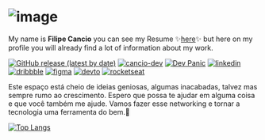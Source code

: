 # ![image](https://github.com/user-attachments/assets/8e300507-a4d1-4221-a07f-88946a795e6e)


My name is **Filipe Cancio** you can see my Resume ✨[here](https://github.com/filipecancio/filipecancio/releases/latest)✨ but here on my profile you will already find a lot of information about my work.

[![GitHub release (latest by date)](https://img.shields.io/badge/resume-pdf-green?colorA=171717&colorB=000000&style=for-the-badge)](https://github.com/filipecancio/filipecancio/releases/latest)
[![cancio-dev](https://img.shields.io/badge/cancio--dev-website-green?colorA=61c265&colorB=4CAF50&style=for-the-badge)](https://cancio.dev/)
[![Dev Panic](https://img.shields.io/badge/dev--panic-channel-green?colorA=ef5350&colorB=d32f2f&style=for-the-badge)](https://www.youtube.com/channel/UC3kZydNxohr7-PHniplgC1Q)
[![linkedin](https://img.shields.io/badge/linkedIn-profile-green?colorA=075BD8&colorB=0B469E&style=for-the-badge)](https://www.linkedin.com/in/filipecancio/)
[![dribbble](https://img.shields.io/badge/dribbble-profile-green?colorA=EA4C89&colorB=B4084A&style=for-the-badge)](https://dribbble.com/cancio)
[![figma](https://img.shields.io/badge/figma-profile-green?colorA=353739&colorB=1B1D20&style=for-the-badge)](https://www.figma.com/@cancitoo)
[![devto](https://img.shields.io/badge/dev.to-profile-green?colorA=171717&colorB=000000&style=for-the-badge)](https://dev.to/cancio)
[![rocketseat](https://img.shields.io/badge/rocketseat-profile-green?colorA=012308&colorB=001505&style=for-the-badge)](https://app.rocketseat.com.br/me/cancio)

  <div align="left">
  <p>
    Este espaço está cheio de ideias geniosas, algumas inacabadas, talvez mas sempre rumo ao crescimento. Espero que possa te ajudar em alguma coisa e que você também me ajude. Vamos fazer esse networking e tornar a tecnologia uma ferramenta do bem.💙
  
  </p>
  </div>
  
[![Top Langs](https://github-readme-stats.vercel.app/api/top-langs/?username=filipecancio&layout=compact&show_icons=true&theme=tokyonight)](https://github.com/anuraghazra/github-readme-stats)
